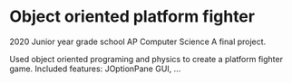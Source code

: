 # Object oriented platform fighter
2020 Junior year grade school AP Computer Science A final project.

Used object oriented programing and physics to create a platform fighter game. Included features: JOptionPane GUI, ...
